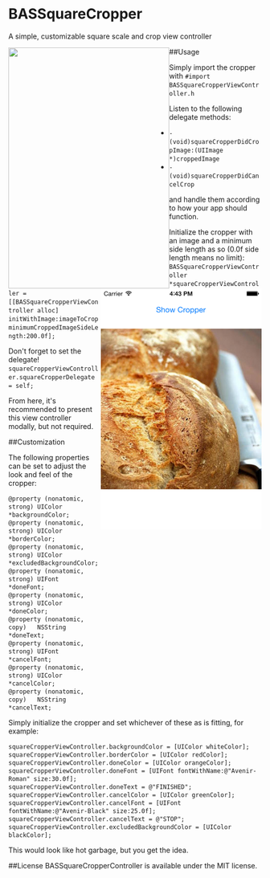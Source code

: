 BASSquareCropper
================

A simple, customizable square scale and crop view controller

<img style="float:left" src="https://github.com/Stakenborg/BASSquareCropper/raw/master/croppingcreenshot.png" width="320" height="480" />
<img style="float:right" src="https://github.com/Stakenborg/BASSquareCropper/raw/master/croppedscreenshot.png" width="320" height="480" />

##Usage

Simply import the cropper with `#import BASSquareCropperViewController.h`

Listen to the following delegate methods:
* `- (void)squareCropperDidCropImage:(UIImage *)croppedImage`
* `- (void)squareCropperDidCancelCrop`

and handle them according to how your app should function.

Initialize the cropper with an image and a minimum side length as so (0.0f side length means no limit):
`BASSquareCropperViewController *squareCropperViewController = [[BASSquareCropperViewController alloc] initWithImage:imageToCrop minimumCroppedImageSideLength:200.0f];`

Don't forget to set the delegate! `squareCropperViewController.squareCropperDelegate = self;`

From here, it's recommended to present this view controller modally, but not required.

##Customization

The following properties can be set to adjust the look and feel of the cropper:
```
@property (nonatomic, strong) UIColor  *backgroundColor;
@property (nonatomic, strong) UIColor  *borderColor;
@property (nonatomic, strong) UIColor  *excludedBackgroundColor;
@property (nonatomic, strong) UIFont   *doneFont;
@property (nonatomic, strong) UIColor  *doneColor;
@property (nonatomic, copy)   NSString *doneText;
@property (nonatomic, strong) UIFont   *cancelFont;
@property (nonatomic, strong) UIColor  *cancelColor;
@property (nonatomic, copy)   NSString *cancelText;
```
Simply initialize the cropper and set whichever of these as is fitting, for example:
```
squareCropperViewController.backgroundColor = [UIColor whiteColor];
squareCropperViewController.borderColor = [UIColor redColor];
squareCropperViewController.doneColor = [UIColor orangeColor];
squareCropperViewController.doneFont = [UIFont fontWithName:@"Avenir-Roman" size:30.0f];
squareCropperViewController.doneText = @"FINISHED";
squareCropperViewController.cancelColor = [UIColor greenColor];
squareCropperViewController.cancelFont = [UIFont fontWithName:@"Avenir-Black" size:25.0f];
squareCropperViewController.cancelText = @"STOP";
squareCropperViewController.excludedBackgroundColor = [UIColor blackColor];
```
This would look like hot garbage, but you get the idea.

##License
BASSquareCropperController is available under the MIT license.
